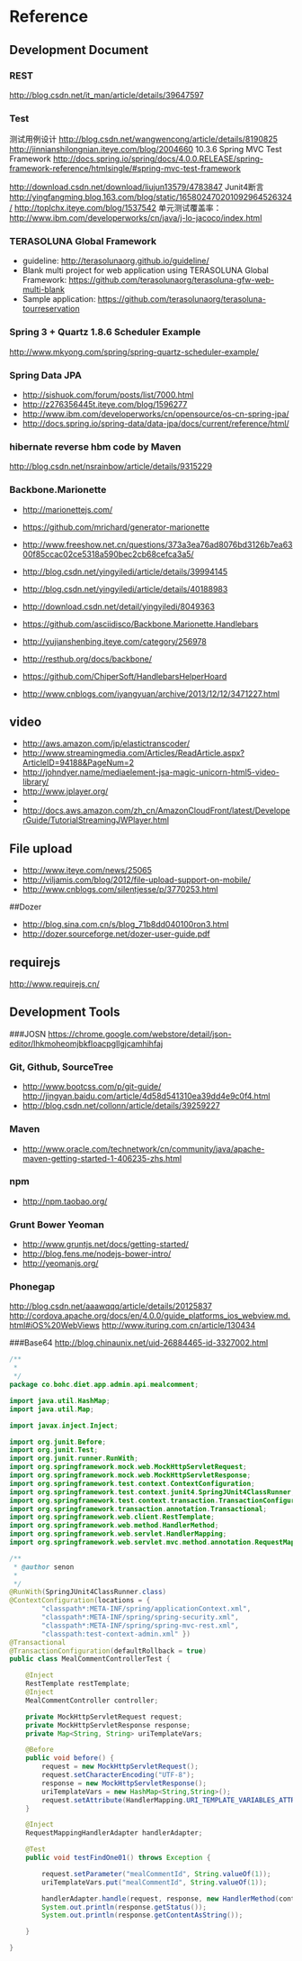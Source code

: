 # Reference

## Development Document

### REST
http://blog.csdn.net/it_man/article/details/39647597

### Test
测试用例设计 http://blog.csdn.net/wangwencong/article/details/8190825
http://jinnianshilongnian.iteye.com/blog/2004660
10.3.6 Spring MVC Test Framework
http://docs.spring.io/spring/docs/4.0.0.RELEASE/spring-framework-reference/htmlsingle/#spring-mvc-test-framework

http://download.csdn.net/download/liujun13579/4783847
Junit4断言 http://yingfangming.blog.163.com/blog/static/165802470201092964526324/
http://toplchx.iteye.com/blog/1537542
单元测试覆盖率：http://www.ibm.com/developerworks/cn/java/j-lo-jacoco/index.html

### TERASOLUNA Global Framework

* guideline: http://terasolunaorg.github.io/guideline/
* Blank multi project for web application using TERASOLUNA Global Framework: https://github.com/terasolunaorg/terasoluna-gfw-web-multi-blank
* Sample application: https://github.com/terasolunaorg/terasoluna-tourreservation

### Spring 3 + Quartz 1.8.6 Scheduler Example
http://www.mkyong.com/spring/spring-quartz-scheduler-example/

### Spring Data JPA

* http://sishuok.com/forum/posts/list/7000.html
* http://z276356445t.iteye.com/blog/1596277
* http://www.ibm.com/developerworks/cn/opensource/os-cn-spring-jpa/
* http://docs.spring.io/spring-data/data-jpa/docs/current/reference/html/

### hibernate reverse hbm code by Maven
http://blog.csdn.net/nsrainbow/article/details/9315229

### Backbone.Marionette
* http://marionettejs.com/
* https://github.com/mrichard/generator-marionette
* http://www.freeshow.net.cn/questions/373a3ea76ad8076bd3126b7ea6300f85ccac02ce5318a590bec2cb68cefca3a5/
* http://blog.csdn.net/yingyiledi/article/details/39994145
* http://blog.csdn.net/yingyiledi/article/details/40188983
* http://download.csdn.net/detail/yingyiledi/8049363
* https://github.com/asciidisco/Backbone.Marionette.Handlebars
* http://yujianshenbing.iteye.com/category/256978
* http://resthub.org/docs/backbone/


* https://github.com/ChiperSoft/HandlebarsHelperHoard
* http://www.cnblogs.com/iyangyuan/archive/2013/12/12/3471227.html

## video
* http://aws.amazon.com/jp/elastictranscoder/
* http://www.streamingmedia.com/Articles/ReadArticle.aspx?ArticleID=94188&PageNum=2
* http://johndyer.name/mediaelement-jsa-magic-unicorn-html5-video-library/
* http://www.jplayer.org/
*
* http://docs.aws.amazon.com/zh_cn/AmazonCloudFront/latest/DeveloperGuide/TutorialStreamingJWPlayer.html

## File upload
* http://www.iteye.com/news/25065
* http://viljamis.com/blog/2012/file-upload-support-on-mobile/
* http://www.cnblogs.com/silentjesse/p/3770253.html

##Dozer
* http://blog.sina.com.cn/s/blog_71b8dd040100ron3.html
* http://dozer.sourceforge.net/dozer-user-guide.pdf

## requirejs
http://www.requirejs.cn/

## Development Tools

###JOSN
https://chrome.google.com/webstore/detail/json-editor/lhkmoheomjbkfloacpgllgjcamhihfaj


### Git, Github, SourceTree
* http://www.bootcss.com/p/git-guide/
http://jingyan.baidu.com/article/4d58d541310ea39dd4e9c0f4.html
* http://blog.csdn.net/collonn/article/details/39259227

### Maven
* http://www.oracle.com/technetwork/cn/community/java/apache-maven-getting-started-1-406235-zhs.html

### npm
* http://npm.taobao.org/

### Grunt Bower Yeoman
* http://www.gruntjs.net/docs/getting-started/
* http://blog.fens.me/nodejs-bower-intro/
* http://yeomanjs.org/

### Phonegap
http://blog.csdn.net/aaawqqq/article/details/20125837
http://cordova.apache.org/docs/en/4.0.0/guide_platforms_ios_webview.md.html#iOS%20WebViews
http://www.ituring.com.cn/article/130434

###Base64
http://blog.chinaunix.net/uid-26884465-id-3327002.html

```java
/**
 *
 */
package co.bohc.diet.app.admin.api.mealcomment;

import java.util.HashMap;
import java.util.Map;

import javax.inject.Inject;

import org.junit.Before;
import org.junit.Test;
import org.junit.runner.RunWith;
import org.springframework.mock.web.MockHttpServletRequest;
import org.springframework.mock.web.MockHttpServletResponse;
import org.springframework.test.context.ContextConfiguration;
import org.springframework.test.context.junit4.SpringJUnit4ClassRunner;
import org.springframework.test.context.transaction.TransactionConfiguration;
import org.springframework.transaction.annotation.Transactional;
import org.springframework.web.client.RestTemplate;
import org.springframework.web.method.HandlerMethod;
import org.springframework.web.servlet.HandlerMapping;
import org.springframework.web.servlet.mvc.method.annotation.RequestMappingHandlerAdapter;

/**
 * @author senon
 *
 */
@RunWith(SpringJUnit4ClassRunner.class)
@ContextConfiguration(locations = {
		"classpath*:META-INF/spring/applicationContext.xml",
		"classpath*:META-INF/spring/spring-security.xml",
		"classpath*:META-INF/spring/spring-mvc-rest.xml",
		"classpath:test-context-admin.xml" })
@Transactional
@TransactionConfiguration(defaultRollback = true)
public class MealCommentControllerTest {

	@Inject
	RestTemplate restTemplate;
	@Inject
	MealCommentController controller;

	private MockHttpServletRequest request;
	private MockHttpServletResponse response;
	private Map<String, String> uriTemplateVars;

	@Before
	public void before() {
		request = new MockHttpServletRequest();
		request.setCharacterEncoding("UTF-8");
		response = new MockHttpServletResponse();
		uriTemplateVars = new HashMap<String,String>();
		request.setAttribute(HandlerMapping.URI_TEMPLATE_VARIABLES_ATTRIBUTE, uriTemplateVars);
	}

	@Inject
	RequestMappingHandlerAdapter handlerAdapter;

	@Test
	public void testFindOne01() throws Exception {

		request.setParameter("mealCommentId", String.valueOf(1));
		uriTemplateVars.put("mealCommentId", String.valueOf(1));

		handlerAdapter.handle(request, response, new HandlerMethod(controller, "findOne",Integer.class));
		System.out.println(response.getStatus());
		System.out.println(response.getContentAsString());

	}

}

```






